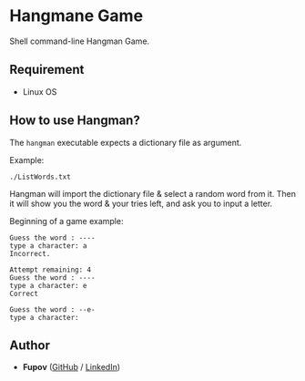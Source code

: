# Hangmane Game
Shell command-line Hangman Game.

## Requirement

- Linux OS

## How to use Hangman?

The `hangman` executable expects a dictionary file as argument.

Example:

```
./ListWords.txt
```
Hangman will import the dictionary file & select a random word from it. Then it will show you the word & your tries left, and ask you to input a letter.

Beginning of a game example:

```
Guess the word : ----
type a character: a
Incorrect.

Attempt remaining: 4
Guess the word : ----
type a character: e
Correct

Guess the word : --e-
type a character:
```

## Author
* **Fupov** ([GitHub](https://github.com/Fupov/) / [LinkedIn](https://www.linkedin.com/in/tchich-aymane/))

